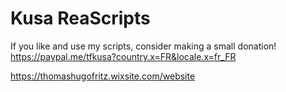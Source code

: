 # Kusa ReaScripts

If you like and use my scripts, consider making a small donation!
https://paypal.me/tfkusa?country.x=FR&locale.x=fr_FR


https://thomashugofritz.wixsite.com/website
